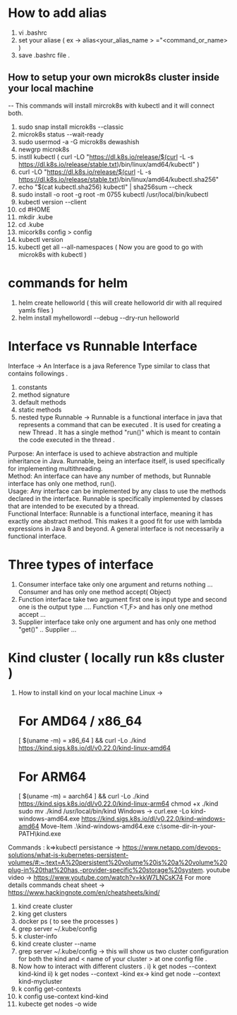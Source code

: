 # How to add alias 
1. vi .bashrc
2. set your aliase ( ex -> alias<your_alias_name > ="<command_or_name> )
3. save .bashrc file .


## How to setup your own microk8s cluster inside your local machine
-- This commands will install mircrok8s with kubectl and it will connect both.

1. sudo snap install microk8s --classic
2. microk8s status --wait-ready
3. sudo usermod -a -G microk8s dewashish
4. newgrp microk8s
5. instll kubectl ( curl -LO "https://dl.k8s.io/release/$(curl -L -s https://dl.k8s.io/release/stable.txt)/bin/linux/amd64/kubectl" )
6. curl -LO "https://dl.k8s.io/release/$(curl -L -s https://dl.k8s.io/release/stable.txt)/bin/linux/amd64/kubectl.sha256"
7. echo "$(cat kubectl.sha256)  kubectl" | sha256sum --check
8. sudo install -o root -g root -m 0755 kubectl /usr/local/bin/kubectl
9. kubectl version --client
10. cd #HOME
11. mkdir .kube
12. cd .kube
13. micork8s config > config
14. kubectl version
15. kubectl get all --all-namespaces
    ( Now you are good to go with microk8s with kubectl ) 

# commands for helm 
1. helm create helloworld ( this will create helloworld dir with all required yamls files )
2. helm install myhellowordl --debug --dry-run helloworld

# Interface vs Runnable Interface 
Interface -> An Interface is a java Reference Type similar to class that contains followings .
1. constants
2. method signature
3. default methods
4. static methods
5. nested type
Runnable -> Runnable is a functional interface in java that represents a command that can be executed . It is used for creating a new Thread . It has a single method "run()" which is meant to contain the code executed in the thread .

Purpose: An interface is used to achieve abstraction and multiple inheritance in Java. Runnable, being an interface itself, is used specifically for implementing multithreading.  
Method: An interface can have any number of methods, but Runnable interface has only one method, run().  
Usage: Any interface can be implemented by any class to use the methods declared in the interface. Runnable is specifically implemented by classes that are intended to be executed by a thread.  
Functional Interface: Runnable is a functional interface, meaning it has exactly one abstract method. This makes it a good fit for use with lambda expressions in Java 8 and beyond. A general interface is not necessarily a functional interface.

# Three types of interface 
1. Consumer interface take only one argument and returns nothing ... Consumer<T> and has only one method accept( Object)
2. Function interface take two argument first one is input type and second one is the output type .... Function <T,F> and has only one method accept ...
3. Supplier interface take only one argument and has only one method "get()" .. Supplier<T> ...

# Kind cluster ( locally run k8s cluster ) 
1. How to install kind on your local machine
   Linux ->
   # For AMD64 / x86_64
    [ $(uname -m) = x86_64 ] && curl -Lo ./kind https://kind.sigs.k8s.io/dl/v0.22.0/kind-linux-amd64
   # For ARM64
    [ $(uname -m) = aarch64 ] && curl -Lo ./kind https://kind.sigs.k8s.io/dl/v0.22.0/kind-linux-arm64
   chmod +x ./kind
   sudo mv ./kind /usr/local/bin/kind
Windows ->
  curl.exe -Lo kind-windows-amd64.exe https://kind.sigs.k8s.io/dl/v0.22.0/kind-windows-amd64
  Move-Item .\kind-windows-amd64.exe c:\some-dir-in-your-PATH\kind.exe

Commands :
k=>kubectl 
persistance -> https://www.netapp.com/devops-solutions/what-is-kubernetes-persistent-volumes/#:~:text=A%20persistent%20volume%20is%20a%20volume%20plug-in%20that%20has,-provider-specific%20storage%20system.
youtube video -> https://www.youtube.com/watch?v=kkW7LNCsK74
For more details commands cheat sheet -> https://www.hackingnote.com/en/cheatsheets/kind/
1. kind create cluster 
2. king get clusters 
3. docker ps ( to see the processes ) 
4. grep server ~/.kube/config
5. k cluster-info 
6. kind create cluster --name <Name your cluster> 
7. grep server ~/.kube/config -> this will show us two cluster configuration for both the kind and < name of your cluster > at one config file .
8. Now how to interact with different clusters .
   i) k get nodes --context kind-kind
   ii) k get nodes --context <Name your Clusters >-kind
       ex-> kind get node --context kind-mycluster
9. k config get-contexts 
10. k config use-context kind-kind
11. kubecte get nodes -o wide 
